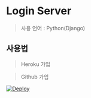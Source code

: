 # Login Server
> 사용 언어 : Python(Django)

## 사용법
> Heroku 가입

> Github 가입

[![Deploy](https://www.herokucdn.com/deploy/button.svg)](https://heroku.com/deploy?template=https://github.com/goglgo/Django_LoginServer_Example)